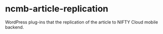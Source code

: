 # ncmb-article-replication
WordPress plug-ins that the replication of the article to NIFTY Cloud mobile backend.
